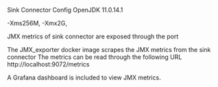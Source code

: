 Sink Connector Config
OpenJDK 11.0.14.1 

-Xms256M, -Xmx2G,

JMX metrics of sink connector are exposed through the port

The JMX_exporter docker image scrapes the JMX metrics from the sink connector
The metrics can be read through the following URL
http://localhost:9072/metrics

A Grafana dashboard is included to view JMX metrics.
